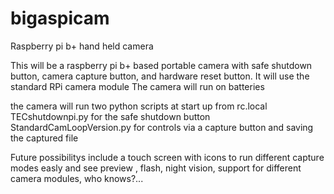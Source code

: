 # bigaspicam
Raspberry pi b+ hand held camera

This will be a raspberry pi b+ based portable camera with safe shutdown button, 
camera capture button, and hardware reset button.
It will use the standard RPi camera module
The camera will run on batteries

the camera will run two python scripts at start up from rc.local
TECshutdownpi.py for the safe shutdown button 
StandardCamLoopVersion.py for controls via a capture button and saving the captured file

Future possibilitys include a touch screen with icons to run different capture modes easly and see preview ,
flash, night vision, support for different camera modules, who knows?...
